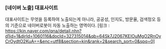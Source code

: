 ### [네이버 노출] 대표사이트

대표사이트는 무엇을 등록하여 노출되는게 아니라, 공공성, 인지도, 방문율, 검색정오 등의 기준으로
네이버로봇이 자동 노출하는 영역이다.
[링크 : https://kin.naver.com/qna/detail.nhn?d1id=1&dirId=1060116&docId=327315014&qb=64Sk7J2067KEIOuMgO2RnOyCrOydtO2KuA==&enc=utf8&section=kin&rank=2&search_sort=0&spq=0]